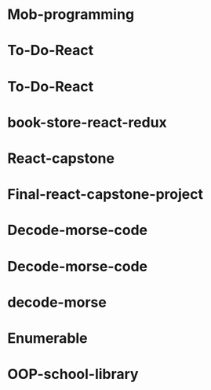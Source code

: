 # Mob-programming
# To-Do-React
# To-Do-React
# book-store-react-redux
# React-capstone
# Final-react-capstone-project
# Decode-morse-code
# Decode-morse-code
# decode-morse
# Enumerable
# OOP-school-library
